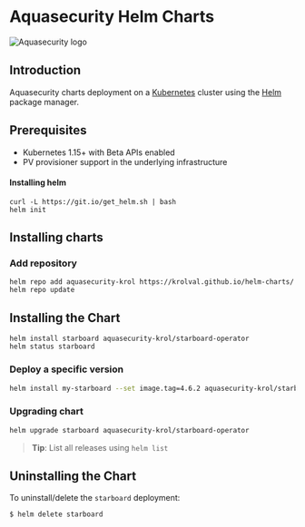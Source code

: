 # Aquasecurity Helm Charts

![Aquasecurity logo](https://avatars3.githubusercontent.com/u/12783832?s=200&v=4)

## Introduction

Aquasecurity charts deployment on a [Kubernetes](https://kubernetes.io) cluster using the
[Helm](https://helm.sh) package manager.

## Prerequisites

- Kubernetes 1.15+ with Beta APIs enabled
- PV provisioner support in the underlying infrastructure

#### Installing helm

```
curl -L https://git.io/get_helm.sh | bash
helm init
```

## Installing charts

### Add repository
```
helm repo add aquasecurity-krol https://krolval.github.io/helm-charts/
helm repo update
```

## Installing the Chart
```
helm install starboard aquasecurity-krol/starboard-operator
helm status starboard
```

### Deploy a specific version

```bash
helm install my-starboard --set image.tag=4.6.2 aquasecurity-krol/starboard-operator
```

### Upgrading chart

```bash
helm upgrade starboard aquasecurity-krol/starboard-operator
```

> **Tip**: List all releases using `helm list`

## Uninstalling the Chart

To uninstall/delete the `starboard` deployment:

```
$ helm delete starboard
```
